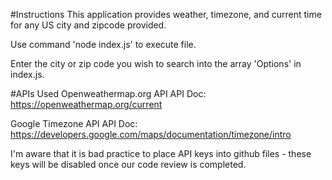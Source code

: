 
<!-- //Here's the task: Given an array of inputs (location name, postal code), return the current time and weather for those locations. -->


<!-- 
The input is an array. The array elements can be a postal code, a name of a city, or something invalid ;).

The output is up to you, but can be either an array or an object. Each element has to have the local time, and "weather" (what this means is up to you).

We aren't checking your code against automated tests or anything like that, we just want to see how you think. Thanks -->

#Instructions
This application provides weather, timezone, and current time for any US city and zipcode provided.

Use command 'node index.js' to execute file.

Enter the city or zip code you wish to search into the array 'Options' in index.js. 

#APIs Used
Openweathermap.org API
API Doc: https://openweathermap.org/current

Google Timezone API
API Doc: https://developers.google.com/maps/documentation/timezone/intro

I'm aware that it is bad practice to place API keys into github files - these keys will be disabled once our code review is completed.